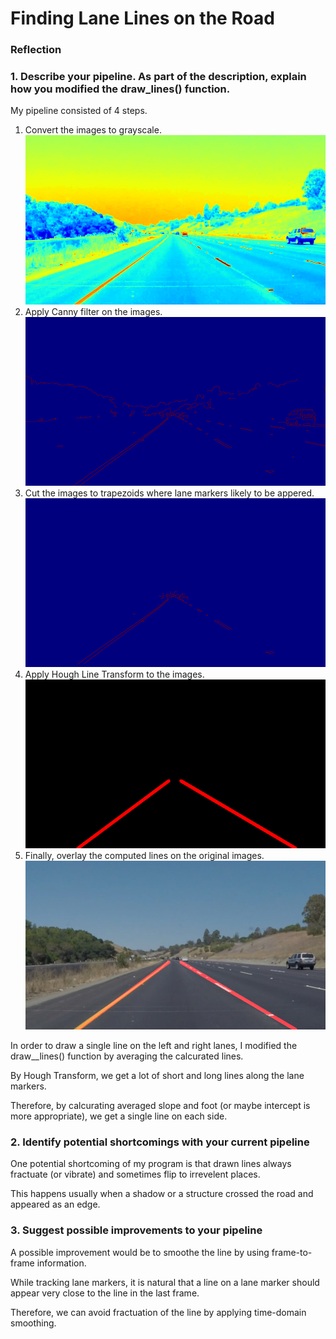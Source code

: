 # **Finding Lane Lines on the Road** 


[image1]: ./gray.png "Step 1"
[image2]: ./canny.png "Step 2"
[image3]: ./cut.png "Step 3"
[image4]: ./hough.png "Step 4"
[image5]: ./show.png "Step 5"


### Reflection

### 1. Describe your pipeline. As part of the description, explain how you modified the draw_lines() function.

My pipeline consisted of 4 steps.
1. Convert the images to grayscale. 
![alt text][image1]
2. Apply Canny filter on the images.
![alt text][image2]
3. Cut the images to trapezoids where lane markers likely to be appered.
![alt text][image3]
4. Apply Hough Line Transform to the images.
![alt text][image4]
5. Finally, overlay the computed lines on the original images.
![alt text][image5]

In order to draw a single line on the left and right lanes, I modified the draw__lines() function by averaging the calcurated lines.

By Hough Transform, we get a lot of short and long lines along the lane markers.

Therefore, by calcurating averaged slope and foot (or maybe intercept is more appropriate), we get a single line on each side.

### 2. Identify potential shortcomings with your current pipeline

One potential shortcoming of my program is that drawn lines always fractuate (or vibrate) and sometimes flip to irrevelent places.

This happens usually when a shadow or a structure crossed the road and appeared as an edge.

### 3. Suggest possible improvements to your pipeline

A possible improvement would be to smoothe the line by using frame-to-frame information.

While tracking lane markers, it is natural that a line on a lane marker should appear very close to the line in the last frame.

Therefore, we can avoid fractuation of the line by applying time-domain smoothing.